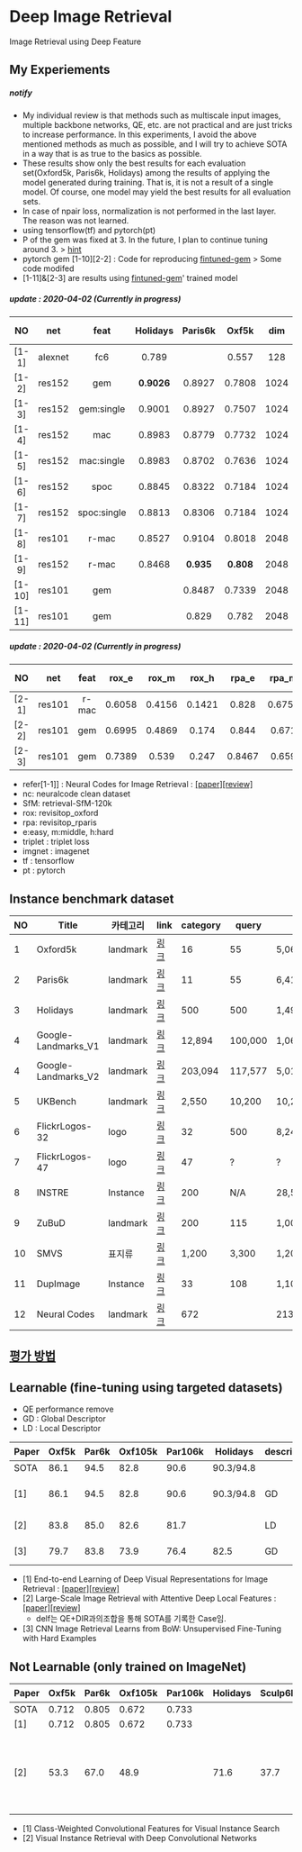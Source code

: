 # Deep Image Retrieval
Image Retrieval using Deep Feature

## My Experiements 

##### notify
* My individual review  is that methods such as multiscale input images, multiple backbone networks, QE, etc. are not practical and are just tricks to increase performance. In this experiments, I avoid the above mentioned methods as much as possible, and I will try to achieve SOTA in a way that is as true to the basics as possible.
* These results show only the best results for each evaluation set(Oxford5k, Paris6k, Holidays) among the results of applying the model generated during training. 
That is, it is not a result of a single model. Of course, one model may yield the best results for all evaluation sets.
* In case of npair loss, normalization is not performed in the last layer. The reason was not learned.
* using tensorflow(tf) and pytorch(pt)
* P of the gem was fixed at 3. In the future, I plan to continue tuning around 3. > [hint](https://github.com/lyakaap/Landmark2019-1st-and-3rd-Place-Solution/issues/7)
* pytorch gem [1-10][2-2] : Code for reproducing [fintuned-gem](https://github.com/filipradenovic/cnnimageretrieval-pytorch) > Some code modifed 
* [1-11]&[2-3] are results using [fintuned-gem](https://github.com/filipradenovic/cnnimageretrieval-pytorch)' trained model

##### update : 2020-04-02  (Currently in progress)

| NO | net| feat | Holidays  | Paris6k  | Oxf5k |  dim | loss | trainset | pre-trained| lib |
| :---: | :---: | :---: | :---: |:---: |:---: |:---: |:---: |:---: |:---: |:---: |
| [1-1] | alexnet | fc6 |    0.789   |   |  0.557 |  128 | cls  |  nc | imgnet |
| [1-2] | res152 | gem        | **0.9026** | 0.8927 |	0.7808  | 1024 | npairs  |  nc | imgnet | tf |
| [1-3] | res152 | gem:single | 0.9001 |  0.8927 |	0.7507 | 1024 | npairs  |  nc | imgnet | tf |
| [1-4]| res152 | mac        |  0.8983 | 0.8779 |  0.7732   | 1024 | npairs  |  nc | imgnet | tf |
| [1-5]  | res152 | mac:single |   0.8983 | 0.8702|  0.7636   | 1024 | npairs  |  nc | imgnet | tf |
| [1-6] | res152 | spoc        | 0.8845| 0.8322  |  0.7184 | 1024 | npairs  |  nc | imgnet | tf |
| [1-7] | res152 | spoc:single | 0.8813 | 0.8306 |  0.7184  | 1024 | npairs  |  nc | imgnet | tf |
| [1-8] | res101 | r-mac  | 0.8527 |  0.9104 | 0.8018   | 2048 | triplet  |  nc | imgnet | pt |
| [1-9] | res152 | r-mac  | 0.8468 |  **0.935** |   **0.808**   | 2048 | triplet  |  nc | imgnet | pt |
| [1-10] | res101 | gem   |  |0.8487  |   0.7339   | 2048 | contrastive  |  SfM | imgnet | pt |
| [1-11] | res101 | gem   |  |0.829  |   0.782  | 2048 | contrastive  |  SfM | imgnet | pt |

##### update : 2020-04-02 (Currently in progress)
| NO | net| feat | rox_e  | rox_m  | rox_h | rpa_e  | rpa_m  | rpa_h |  dim | loss | trainset | pre-trained| lib |
| :---: | :---: | :---: | :---: |:---: |:---: |:---: |:---:|:---: |:---: |:---: |:---: |:---: |:---: |
| [2-1]  | res101 | r-mac  | 0.6058 |  0.4156 | 0.1421   | 0.828 |  0.6759 | 0.4418 | 2048 | triplet  |  nc | imgnet | pt |
| [2-2]  | res101 | gem  | 0.6995 |  0.4869 | 0.174   | 0.844 |  0.671 | 0.413 | 2048 | contrastive  |  SfM | imgnet | pt |
| [2-3]  | res101 | gem  | 0.7389 |  0.539 | 0.247   | 0.8467 |  0.659 | 0.388 | 2048 | contrastive  |  SfM | imgnet | pt |


* refer[1-1]] : Neural Codes for Image Retrieval : [[paper]](https://arxiv.org/abs/1404.1777)[[review]](https://github.com/chullhwan-song/Reading-Paper/issues/14)
* nc: neuralcode clean dataset
* SfM: retrieval-SfM-120k
* rox:  revisitop_oxford 
* rpa: revisitop_rparis
* e:easy, m:middle, h:hard
* triplet : triplet loss
* imgnet : imagenet
* tf : tensorflow
* pt : pytorch


## Instance benchmark dataset

| NO | Title | 카테고리 | link| category| query | all | 비고  |
| --- | --- | --- | --- |--- |--- |--- |--- |
| 1 | Oxford5k | landmark |[링크](http://www.robots.ox.ac.uk/~vgg/data/oxbuildings/) |  16  |  55 |  5,062 | 
| 2 | Paris6k| landmark |[링크](http://www.robots.ox.ac.uk/~vgg/data/parisbuildings/) |  11 | 55 |  6,412|
| 3 | Holidays | landmark |[링크](http://lear.inrialpes.fr/~jegou/data.php) |  500| 500|  1,491|
| 4 | Google-Landmarks_V1 |landmark |[링크](https://www.kaggle.com/c/landmark-recognition-challenge/data) | 12,894| 100,000 |  1,060,709 | textbysearch |
| 4 | Google-Landmarks_V2 | landmark | [링크](https://github.com/cvdfoundation/google-landmark) | 203,094 | 117,577 | 5,012,248 | textbysearch |
| 5 | UKBench | landmark  | [링크](https://archive.org/details/ukbench) |  2,550 | 10,200|  10,200|
| 6 | FlickrLogos-32| logo | [링크](http://www.multimedia-computing.de/flickrlogos/) |  32 | 500|  8,240|
|  7 | FlickrLogos-47| logo | [링크](http://www.multimedia-computing.de/flickrlogos/) |  47  | ? |  ? |
|  8 | INSTRE|  Instance  | [링크](http://isia.ict.ac.cn/dataset/instre.html) |  200  | N/A |  28,543 |
|  9 | ZuBuD|  landmark | [링크](http://www.vision.ee.ethz.ch/showroom/zubud/) |  200 |115 |  1,005|
|  10 | SMVS|  표지류 | [링크](http://web.cs.wpi.edu/~claypool/mmsys-dataset/2011/stanford/mvs_images/) |  1,200 |3,300|  1,200|
| 11 | DupImage| Instance   | [링크](https://pan.baidu.com/s/1jGETFUm) | 33 | 108 |  1,104 |
| 12 | Neural Codes | landmark |  [링크](http://sites.skoltech.ru/compvision/projects/neuralcodes/) | 672 | |  213,678 | textbysearch |

## [평가 방법](https://github.com/chullhwan-song/Image-Retrieval/issues/1)

## Learnable (fine-tuning using targeted datasets)
* QE performance remove
* GD : Global Descriptor
* LD :  Local Descriptor

| Paper | Oxf5k |  Par6k |  Oxf105k |  Par106k |  Holidays |descriptor | 비고 |  
| --- | --- | --- |--- |--- |--- |--- |--- |
| SOTA|  86.1 | 94.5  |  82.8  |  90.6  |  90.3/94.8 | |  |  |
| [1] |  86.1 | 94.5  |  82.8  |  90.6  |  90.3/94.8 |  GD | DIR, triplet, R-MAC |
| [2] |  83.8 | 85.0  | 82.6  | 81.7| | LD | delf, softmax |
| [3] | 79.7  | 83.8  | 73.9  |  76.4 | 82.5 | GD | siamense, R-MAC |

* [1] End-to-end Learning of Deep Visual Representations for Image Retrieval : [[paper]](https://arxiv.org/abs/1610.07940)[[review]](https://github.com/chullhwan-song/Reading-Paper/issues/17)
* [2] Large-Scale Image Retrieval with Attentive Deep Local Features : [[paper]](https://arxiv.org/abs/1612.06321)[[review]](https://github.com/chullhwan-song/Reading-Paper/issues/4)
   * delf는 QE+DIR과의조합을 통해 SOTA를 기록한 Case임.   
* [3] CNN Image Retrieval Learns from BoW: Unsupervised Fine-Tuning with Hard Examples

## Not Learnable (only trained on ImageNet)
| Paper | Oxf5k |  Par6k |  Oxf105k |  Par106k |  Holidays | Sculp6k | UKB | descriptor | 비고 |  
| --- | --- | --- |--- |--- |--- |--- |--- |--- |--- |
| SOTA|  0.712 |  0.805 |  0.672 | 0.733 | |  |  |
| [1] | 0.712 |  0.805 |  0.672 | 0.733 |  |  | |  GD | CAM |
| [2] | 53.3  |  67.0 | 48.9 |   | 71.6 | 37.7  | 84.2   | GD | MAC (first paper), Max pooling + l1 dist | 
 
* [1] Class-Weighted Convolutional Features for Visual Instance Search
* [2] Visual Instance Retrieval with Deep Convolutional Networks 
